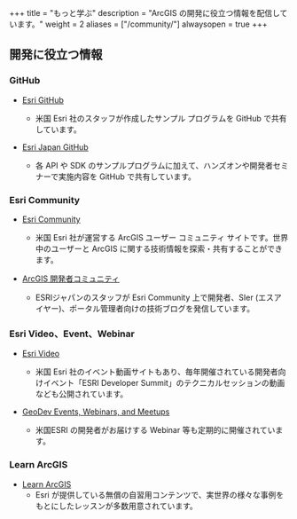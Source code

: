 +++
title = "もっと学ぶ"
description = "ArcGIS の開発に役立つ情報を配信しています。"
weight = 2
aliases = ["/community/"]
alwaysopen = true
+++
　　
## 開発に役立つ情報

### GitHub

- [Esri GitHub](https://esri.github.io/)
    - 米国 Esri 社のスタッフが作成したサンプル プログラムを GitHub で共有しています。

- [Esri Japan GitHub](./github)  
    - 各 API や SDK のサンプルプログラムに加えて、ハンズオンや開発者セミナーで実施内容を GitHub で共有しています。

### Esri Community

- [Esri Community](https://community.esri.com/)
    - 米国 Esri 社が運営する ArcGIS ユーザー コミュニティ サイトです。世界中のユーザーと ArcGIS に関する技術情報を探索・共有することができます。

- [ArcGIS 開発者コミュニティ](./developer-community) 
    - ESRIジャパンのスタッフが Esri Community 上で開発者、SIer (エスアイヤー)、ポータル管理者向けの技術ブログを発信しています。

### Esri Video、Event、Webinar

- [Esri Video](https://www.esri.com/videos)
    - 米国 Esri 社のイベント動画サイトもあり、毎年開催されている開発者向けイベント「ESRI Developer Summit」のテクニカルセッションの動画なども公開されています。

- [GeoDev Events, Webinars, and Meetups](https://www.esri.com/en-us/arcgis/products/arcgis-developer/events)
    - 米国ESRI の開発者がお届けする Webinar 等も定期的に開催されています。

### Learn ArcGIS

- [Learn ArcGIS](https://learn-arcgis-ja-learngis.hub.arcgis.com/) 
    - Esri が提供している無償の自習用コンテンツで、実世界の様々な事例をもとにしたレッスンが多数用意されています。


